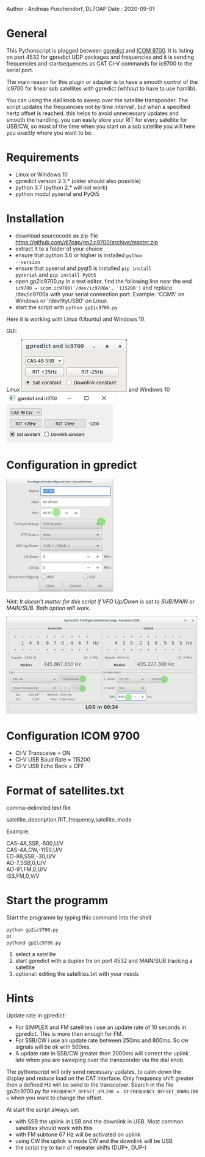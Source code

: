 Author  : Andreas Puschendorf, DL7OAP
Date    : 2020-09-01


# General

This Pythonscript is plugged between [gpredict](http://gpredict.oz9aec.net/ "Gpredict") and 
[ICOM 9700](https://www.icomeurope.com/produkt/ic-9700/).
It is listing on port 4532 for gpredict UDP packages and frequencies
and it is sending frequencies and startsequences as CAT CI-V commands for ic9700 to the serial port.

The main reason for this plugin or adapter is to have a smooth control of the 
ic9700 for linear ssb satellites with gpredict (without to have to use hamlib).
 
You can using the dail knob to sweep over the satellite transponder.
The script updates the frequencies not by time intervall, but when a specified hertz offset is reached.
this helps to avoid unnecessary updates and smooth the handling. 
you can easily store your RIT for every satellite for USB/CW, so most of the time when you start on a ssb satellite 
you will here you exactly where you want to be.

# Requirements

* Linux or Windows 10
* gpredict version 2.3.* (older should also possible)
* python 3.7 (python 2.* will not work)
* python modul pyserial and PyQt5

# Installation

- download sourcecode as zip-file https://github.com/dl7oap/gp2ic9700/archive/master.zip
- extract it to a folder of your choice
- ensure that python 3.6 or higher is installed <code>python --version</code>
- ensure that pyserial and pyqt5 is installed <code>pip install pyserial</code> and <code>pip install PyQt5</code>
- open gp2ic9700.py in a text editor, find the following line near the end <code>ic9700 = icom.ic9700('/dev/ic9700a', '115200')</code> 
and replace /dev/ic9700a with your serial connection port. Example: 'COM5' on Windows or '/dev/ttyUSB0' on Linux.
- start the script with <code>python gp2ic9700.py</code> 

Here it is working with Linux (Ubuntu) and Windows 10.

GUI:

Linux 
![gui](gui_linux.png) and 
Windows 10 
![gui](gui_win10.png)

# Configuration in gpredict

![gpredict](gpredict_configuration.png)

<i>Hint: It doesn't matter for this script if VFO Up/Down is set to SUB/MAIN or MAIN/SUB. Both option will work.</i>

![engage](engage.png)

# Configuration ICOM 9700

* CI-V Transceive = ON
* CI-V USB Baud Rate = 115200
* CI-V USB Echo Back = OFF

# Format of satellites.txt

comma-delimited text file

satellite_description,RIT_frequency,satellite_mode

Example:

CAS-4A,SSB,-500,U/V  
CAS-4A,CW,-1150,U/V  
EO-88,SSB,-30,U/V  
AO-7,SSB,0,U/V  
AO-91,FM,0,U/V  
ISS,FM,0,V/V  


# Start the programm

Start the programm by typing this command into the shell 

<code>python gp2ic9700.py</code>  
or   
<code>python3 gp2ic9700.py</code>

1. select a satellite
2. start gpredict with a duplex trx on port 4532 and MAIN/SUB tracking a satellite
3. optional: editing the satellites.txt with your needs

# Hints

Update rate in gpredict:
- For SIMPLEX and FM satellites i use an update rate of 10 seconds in gpredict. This is more then enough for FM.
- For SSB/CW i use an update rate between 250ms and 800ms. So cw signals will be ok with 500ms.
- A update rate in SSB/CW greater then 2000ms will correct the uplink late when you are sweeping over the transponder 
via the dial knob.

The pythonscript will only send necessary updates, to calm down the display and reduce load on the CAT interface. 
Only frequency shift greater then a defined Hz will be send to the transceiver.
Search in the file gp2ic9700.py for <code>FREQUENCY_OFFSET_UPLINK = </code> or <code>FREQUENCY_OFFSET_DOWNLINK =</code> 
when you want to change the offset.

At start the script always set:
* with SSB the uplink in LSB and the downlink in USB. Most common satellites should work with this
* with FM subtone 67 Hz will be activated on uplink
* using CW the uplink is mode CW and the downlink will be USB
* the script try to turn of repeater shifts (DUP+, DUP-)
